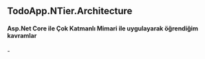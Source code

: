 <h2>TodoApp.NTier.Architecture</h2>
 <h4>Asp.Net Core ile Çok Katmanlı Mimari ile uygulayarak öğrendiğim kavramlar </h4>
 -
